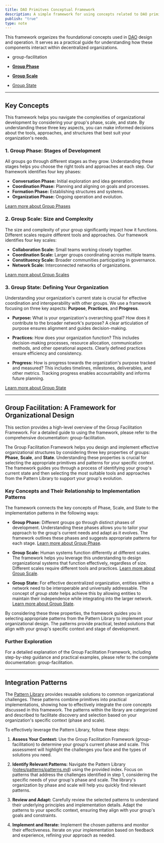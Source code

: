 ```yaml
---
title: DAO Primitves Conceptual Framework
description: A simple framework for using concepts related to DAO primitives.
publish: "true"
type: note
---
```


This framework organizes the foundational concepts used in [DAO](../../../tags/daos.md) design and operation. It serves as a practical guide for understanding how these components interact within decentralized organizations.

- group-facilitation

- **[Group Phase](./phase/index.md#)**
- **[Group Scale](./scale/index.md#)**
- [Group State](./state.md#)

---

## Key Concepts

This framework helps you navigate the complexities of organizational development by considering your group's phase, scale, and state.  By understanding these three key aspects, you can make informed decisions about the tools, approaches, and structures that best suit your organization's needs.

### 1. Group Phase: Stages of Development

All groups go through different stages as they grow. Understanding these stages helps you choose the right tools and approaches at each step.  Our framework identifies four key phases:

*   **Conversation Phase:**  Initial exploration and idea generation.
*   **Coordination Phase:**  Planning and aligning on goals and processes.
*   **Formation Phase:**  Establishing structures and systems.
*   **Organization Phase:**  Ongoing operation and evolution.

[Learn more about Group Phases](./phase/index.md#)


### 2. Group Scale: Size and Complexity

The size and complexity of your group significantly impact how it functions.  Different scales require different tools and approaches.  Our framework identifies four key scales:

*   **Collaboration Scale:** Small teams working closely together.
*   **Coordination Scale:**  Larger groups coordinating across multiple teams.
*   **Constituency Scale:**  Broader communities participating in governance.
*   **Network Scale:**  Interconnected networks of organizations.

[Learn more about Group Scales](./scale/index.md#)


### 3. Group State: Defining Your Organization

Understanding your organization's current state is crucial for effective coordination and interoperability with other groups.  We use a framework focusing on three key aspects: **Purpose**, **Practices**, and **Progress**.

*   **Purpose:** What is your organization's overarching goal? How does it contribute to the broader network's purpose?  A clear articulation of purpose ensures alignment and guides decision-making.

*   **Practices:** How does your organization function? This includes decision-making processes, resource allocation, communication methods, and other operational aspects.  Clearly defined practices ensure efficiency and consistency.

*   **Progress:** How is progress towards the organization's purpose tracked and measured?  This includes timelines, milestones, deliverables, and other metrics.  Tracking progress enables accountability and informs future planning.

[Learn more about Group State](./state.md#)

---

## Group Facilitation: A Framework for Organizational Design

This section provides a high-level overview of the Group Facilitation Framework. For a detailed guide to using the framework, please refer to the comprehensive documentation: group-facilitation.

The Group Facilitation Framework helps you design and implement effective organizational structures by considering three key properties of groups:  **Phase**, **Scale**, and **State**.  Understanding these properties is crucial for selecting the appropriate primitives and patterns for your specific context.  The framework guides you through a process of identifying your group's current state and then selecting the most suitable tools and approaches from the Pattern Library to support your group's evolution.


### Key Concepts and Their Relationship to Implementation Patterns

The framework connects the key concepts of Phase, Scale, and State to the implementation patterns in the following ways:

*   **Group Phase:**  Different groups go through distinct phases of development.  Understanding these phases allows you to tailor your approach to the group's current needs and adapt as it evolves.  The framework outlines these phases and suggests appropriate patterns for each stage. [Learn more about Group Phase](./phase/index.md#.md#).

*   **Group Scale:** Human systems function differently at different scales.  The framework helps you leverage this understanding to design organizational systems that function effectively, regardless of size.  Different scales require different tools and practices. [Learn more about Group Scale](./scale/index.md#.md#).

*   **Group State:**  For effective decentralized organization, entities within a network need to be interoperable and universally addressable.  The concept of *group state* helps achieve this by allowing entities to maintain their independence while integrating into the larger network. [Learn more about Group State](./state.md#).


By considering these three properties, the framework guides you in selecting appropriate patterns from the Pattern Library to implement your organizational design.  The patterns provide practical, tested solutions that align with your group's specific context and stage of development.


###  Further Exploration

For a detailed explanation of the Group Facilitation Framework, including step-by-step guidance and practical examples, please refer to the complete documentation: group-facilitation.

---

## Integration Patterns

The [Pattern Library](../../patterns/index.md#) provides reusable solutions to common organizational challenges. These patterns combine primitives into practical implementations, showing how to effectively integrate the core concepts discussed in this framework.  The patterns within the library are categorized and described to facilitate discovery and selection based on your organization's specific context (phase and scale).

To effectively leverage the Pattern Library, follow these steps:

1.  **Assess Your Context:** Use the Group Facilitation Framework (group-facilitation) to determine your group's current phase and scale. This assessment will highlight the challenges you face and the types of solutions you need.

2.  **Identify Relevant Patterns:**  Navigate the Pattern Library ([notes/patterns/patterns.md](../../patterns/index.md#.md#)) using the provided index.  Focus on patterns that address the challenges identified in step 1, considering the specific needs of your group's phase and scale.  The library's organization by phase and scale will help you quickly find relevant patterns.

3.  **Review and Adapt:**  Carefully review the selected patterns to understand their underlying principles and implementation details.  Adapt the patterns to your specific context, ensuring they align with your group's goals and constraints.

4.  **Implement and Iterate:**  Implement the chosen patterns and monitor their effectiveness.  Iterate on your implementation based on feedback and experience, refining your approach as needed.
